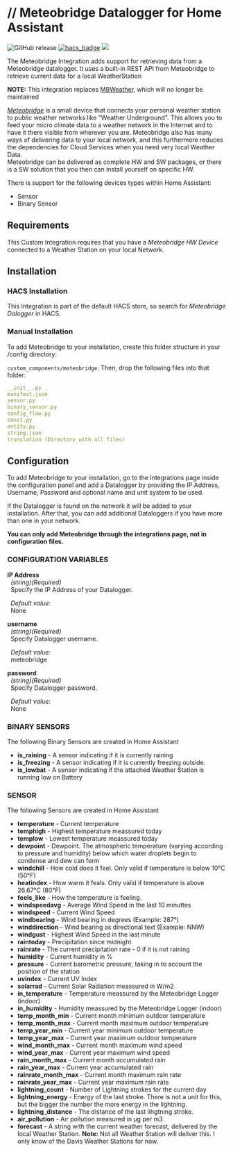 # // Meteobridge Datalogger for Home Assistant
![GitHub release](https://img.shields.io/github/release/briis/meteobridge.svg?style=flat-square)
[![hacs_badge](https://img.shields.io/badge/HACS-Default-orange.svg?style=flat-square)](https://github.com/custom-components/hacs) [![](https://img.shields.io/badge/COMMUNITY-FORUM-success?style=flat-square)](https://community.home-assistant.io/t/meteobridge-weather-logger-integration/154263)

The Meteobridge Integration adds support for retrieving data from a Meteobridge datalogger. It uses a built-in REST API from Meteobridge to retrieve current data for a local WeatherStation

**NOTE:** This integration replaces [MBWeather](https://github.com/briis/mbweather), which will no longer be maintained

[*Meteobridge*](https://www.meteobridge.com/wiki/index.php/Home) is a small device that connects your personal weather station to public weather networks like "Weather Underground". This allows you to feed your micro climate data to a weather network in the Internet and to have it there visible from wherever you are. Meteobridge also has many ways of delivering data to your local network, and this furthermore reduces the dependencies for Cloud Services when you need very local Weather Data.<br>
Meteobridge can be delivered as complete HW and SW packages, or there is a SW solution that you then can install yourself on specific HW.<br>

There is support for the following devices types within Home Assistant:
* Sensor
* Binary Sensor

## Requirements
This Custom Integration requires that you have a *Meteobridge HW Device* connected to a Weather Station on your local Network.

## Installation

### HACS Installation
This Integration is part of the default HACS store, so search for *Meteobridge Dalogger* in HACS.

### Manual Installation

To add Meteobridge to your installation, create this folder structure in your /config directory:

`custom_components/meteobridge`.
Then, drop the following files into that folder:

```yaml
__init__.py
manifest.json
sensor.py
binary_sensor.py
config_flow.py
const.py
entity.py
string.json
translation (Directory with all files)
```

## Configuration
To add Meteobridge to your installation, go to the Integrations page inside the configuration panel and add a Datalogger by providing the IP Address, Username, Password and optional name and unit system to be used.

If the Datalogger is found on the network it will be added to your installation. After that, you can add additional Dataloggers if you have more than one in your network.

**You can only add Meteobridge through the integrations page, not in configuration files.**

### CONFIGURATION VARIABLES
**IP Address**<br>
&nbsp;&nbsp;*(string)(Required)*<br>
&nbsp;&nbsp;Specify the IP Address of your Datalogger.

&nbsp;&nbsp;*Default value:*<br>
&nbsp;&nbsp;None

**username**<br>
&nbsp;&nbsp;*(string)(Required)*<br>
&nbsp;&nbsp;Specify Datalogger username.

&nbsp;&nbsp;*Default value:*<br>
&nbsp;&nbsp;meteobridge

**password**<br>
&nbsp;&nbsp;*(string)(Required)*<br>
&nbsp;&nbsp;Specify Datalogger password.

&nbsp;&nbsp;*Default value:*<br>
&nbsp;&nbsp;None

### BINARY SENSORS
The following Binary Sensors are created in Home Assistant

* **is_raining** - A sensor indicating if it is currently raining
* **is_freezing** - A sensor indicating if it is currently freezing outside.
* **is_lowbat** - A sensor indicating if the attached Weather Station is running low on Battery

### SENSOR
The following Sensors are created in Home Assistant

* **temperature** - Current temperature
* **temphigh** - Highest temperature meassured today
* **templow** - Lowest temperature meassured today
* **dewpoint** - Dewpoint. The atmospheric temperature (varying according to pressure and humidity) below which water droplets begin to condense and dew can form
* **windchill** - How cold does it feel. Only valid if temperature is below 10°C (50°F)
* **heatindex** - How warm it feals. Only valid if temperature is above 26.67°C (80°F)
* **feels_like** - How the temperature is feeling.
* **windspeedavg** - Average Wind Speed in the last 10 minuttes
* **windspeed** - Current Wind Speed
* **windbearing** - Wind bearing in degrees (Example: 287°)
* **winddirection** - Wind bearing as directional text (Example: NNW)
* **windgust** - Highest Wind Speed in the last minute
* **raintoday** - Precipitation since midnight
* **rainrate** - The current precipitation rate - 0 if it is not raining
* **humidity** - Current humidity in %
* **pressure** - Current barometric pressure, taking in to account the position of the station
* **uvindex** - Current UV Index
* **solarrad** - Current Solar Radiation meassured in W/m2
* **in_temperature** - Temperature meassured by the Meteobridge Logger (indoor)
* **in_humidity** - Humidity meassured by the Meteobridge Logger (indoor)
* **temp_month_min** - Current month minimum outdoor temperature
* **temp_month_max** - Current month maximum outdoor temperature
* **temp_year_min** - Current year minimum outdoor temperature
* **temp_year_max** - Current year maximum outdoor temperature
* **wind_month_max** - Current month maximum wind speed
* **wind_year_max** - Current year maximum wind speed
* **rain_month_max** - Current month accumulated rain
* **rain_year_max** - Current year accumulated rain
* **rainrate_month_max** - Current month maximum rain rate
* **rainrate_year_max** - Current year maximum rain rate
* **lightning_count** - Number of Lightning strokes for the current day
* **lightning_energy** - Energy of the last stroke. There is not a unit for this, but the bigger the number the more energy in the lightning.
* **lightning_distance** - The distance of the last lihgtning stroke.
* **air_pollution** - Air pollution measured in µg per m3
* **forecast** - A string with the current weather forecast, delivered by the local Weather Station. **Note:** Not all Weather Station will deliver this. I only know of the Davis Weather Stations for now.
